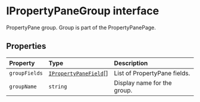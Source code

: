 # IPropertyPaneGroup interface







PropertyPane group. Group is part of the PropertyPanePage.




## Properties

| Property	   | Type	| Description|
|:-------------|:-------|:-----------|
|`groupFields`      | [`IPropertyPaneField`](../../sp-webpart-base/interface/ipropertypanefield.md)<any>[] | List of PropertyPane fields. |
|`groupName`      | `string` | Display name for the group. |






